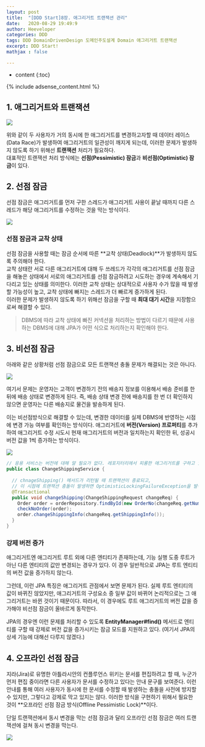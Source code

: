 ```yaml
---
layout: post
title:  "[DDD Start]8장. 애그리거트 트랜잭션 관리"
date:   2020-08-29 19:49:9
author: Heeveloper
categories: DDD
tags: DDD DomainDrivenDesign 도메인주도설계 Domain 애그리거트 트랜잭션
excerpt: DDD Start!
mathjax : false

---
```


* content
{:toc}

{% include adsense_content.html %}

## 1. 애그리거트와 트랜잭션

<img src = "/img/DDDStart/8-data-race.png">

위와 같이 두 사용자가 거의 동시에 한 애그리거트를 변경하고자할 때 데이터 레이스(Data Race)가 발생하여 애그리거트의 일관성이 깨지게 되는데, 이러한 문제가 발생하지 않도록 하기 위해선 **트랜잭션** 처리가 필요하다.  
대표적인 트랜잭션 처리 방식에는 **선점(Pessimistic) 잠금**과 **비선점(Optimistic) 잠금**이 있다.

## 2. 선점 잠금

선점 잠금은 애그리거트를 먼저 구한 스레드가 애그리거트 사용이 끝날 때까지 다른 스레드가 해당 애그리거트를 수정하는 것을 막는 방식이다.

<img src = "/img/DDDStart/8-pessimistic-lock.png">

### 선점 잠금과 교착 상태

선점 잠금을 사용할 때는 잠금 순서에 따른 **교착 상태(Deadlock)**가 발생하지 않도록 주의해야 한다.  
교착 상태란 서로 다른 애그리거트에 대해 두 쓰레드가 각각의 애그리거트를 선점 잠금을 해놓은 상태에서 서로의 애그리거트를 선점 잠금하려고 시도하는 경우에 계속해서 기다리고 있는 상태를 의미한다. 이러한 교착 상태는 상대적으로 사용자 수가 많을 때 발생할 가능성이 높고, 교착 상태에 빠지는 스레드가 더 빠르게 증가하게 된다.  
이러한 문제가 발생하지 않도록 하기 위해선 잠금을 구할 때 **최대 대기 시간**을 지장함으로써 해결할 수 있다.

> DBMS에 따라 교착 상태에 빠진 커넥션을 처리하는 방법이 다르기 때문에 사용하는 DBMS에 대해 JPA가 어떤 식으로 처리하는지 확인해야 한다.

## 3. 비선점 잠금

아래와 같은 상황처럼 선점 잠금으로 모든 트랜잭션 충돌 문제가 해결되는 것은 아니다.

<img src = "/img/DDDStart/8-pessimistic-lock-problem.png">

여기서 문제는 운영자는 고객이 변경하기 전의 배송지 정보를 이용해서 배송 준비를 한 뒤에 배송 상태로 변경하게 된다. 즉, 배송 상태 변경 전에 배송지를 한 번 더 확인하지 않으면 운영자는 다른 배송지로 물건을 발송하게 된다.  

이는 비선점방식으로 해결할 수 있는데, 변경한 데이터를 실제 DBMS에 반영하는 시점에 변경 가능 여부를 확인하는 방식이다. 애그리거트에 **버전(Version) 프로퍼티**를 추가하여 애그리거트 수정 시도시 현재 애그리거트의 버전과 일치하는지 확인한 뒤, 성공시 버전 값을 1씩 증가하는 방식이다.  

<img src = "/img/DDDStart/8-optimistic-lock.png">

~~~java
// 응용 서비스는 버전에 대해 알 필요가 없다. 레포지터리에서 피룡한 애그리거트를 구하고 알맞은 기능만 실행하면 된다.
public class ChangeShippingService {
  
  // chnageShipping() 메서드가 리턴될 때 트랜잭션이 종료되고, 
  // 이 시점에 트랜잭션 충돌이 발생하면 OptimisticLockingFailureException을 발생시킨다.
  @Transactional
  public void changeShipping(ChangeShippingRequest changeReq) {
    Order order = orderRepository.findById(new OrderNo(changeReq.getNumber()));
    checkNoOrder(order);
    order.changeShippingInfo(changeReq.getShippingInfo());
  }
}
~~~

### 강제 버전 증가

애그리거트엔 애그리거트 루트 외에 다른 엔티티가 존재하는데, 기능 실행 도중 루트가 아닌 다른 엔티티의 값만 변경되는 경우가 있다. 이 경우 일반적으로 JPA는 루트 엔티티의 버전 값을 증가하지 않는다.   

그런데, 이런 JPA 특징은 애그리거트 관점에서 보면 문제가 된다. 실제 루트 엔티티의 값이 바뀌진 않았지만, 애그리거트의 구성요소 중 일부 값이 바뀌어 논리적으로는 그 애그리거트는 바뀐 것이기 때문이다. 따라서, 이 경우에도 루트 애그리거트의 버전 값을 증가해야 비선점 잠금이 올바르게 동작한다.  

JPA의 경우엔 이런 문제를 처리할 수 있도록 **EntityManager#find()** 메서드로 엔티티를 구할 때 강제로 버전 값을 증가시키는 잠금 모드를 지원하고 있다. (여기서 JPA의 상세 기능에 대해선 다루지 않겠다.)

## 4. 오프라인 선점 잠금

지라(Jira)로 유명한 아틀라시안의 컨플루언스 위키는 문서를 편집하려고 할 때, 누군가 먼저 편집 중이라면 다른 사용자가 문서를 수정하고 있다는 안내 문구를 보여준다. 이런 안내를 통해 여러 사용자가 동시에 한 문서를 수정할 때 발생하는 충돌을 사전에 방지할 수 있지만, 그렇다고 강제로 막고 있지는 않다. 이러한 방식을 구현하기 위해서 필요한 것이 **오프라인 선점 잠금 방식(Offline Pessimistic Lock)**이다.  

단일 트랜잭션에서 동시 변경을 막는 선점 잠금과 달리 오프라인 선점 잠금은 여러 트랜잭션에 걸쳐 동시 변경을 막는다. 

<img src = "/img/DDDStart/8-offline-optimistic-lock.png">